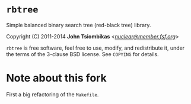 # `rbtree`

Simple balanced binary search tree (red-black tree) library.

Copyright (C) 2011-2014  **John Tsiombikas** <*nuclear@member.fsf.org*>

`rbtree` is free software, feel free to use, modify, and redistribute it, under
the terms of the 3-clause BSD license. See `COPYING` for details.

# Note about this fork

First a big refactoring of the `Makefile`.